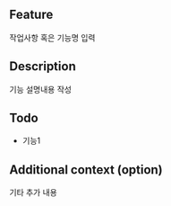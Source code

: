 ## Feature
작업사항 혹은 기능명 입력

## Description
기능 설명내용 작성

## Todo
* 기능1

## Additional context (option)
기타 추가 내용
